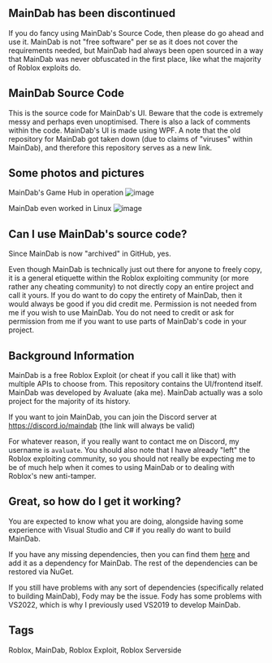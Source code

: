 ## MainDab has been discontinued
If you do fancy using MainDab's Source Code, then please do go ahead and use it. MainDab is not "free software" per se as it does not cover the requirements needed, but MainDab had always been open sourced in a way that MainDab was never obfuscated in the first place, like what the majority of Roblox exploits do.

## MainDab Source Code
This is the source code for MainDab's UI. Beware that the code is extremely messy and perhaps even unoptimised. There is also a lack of comments within the code. MainDab's UI is made using WPF. A note that the old repository for MainDab got taken down (due to claims of "viruses" within MainDab), and therefore this repository serves as a new link.

## Some photos and pictures
MainDab's Game Hub in operation
![image](https://github.com/Avaluate/MainDab/assets/126605163/67fcf747-64da-429a-9e31-e0f783940095)

MainDab even worked in Linux
![image](https://github.com/Avaluate/MainDab/assets/126605163/892e108e-6de5-4ac9-b120-c6dbfb278562)

## Can I use MainDab's source code?
Since MainDab is now "archived" in GitHub, yes.

Even though MainDab is technically just out there for anyone to freely copy, it is a general etiquette within the Roblox exploiting community (or more rather any cheating community) to not directly copy an entire project and call it yours. If you do want to do copy the entirety of MainDab, then it would always be good if you did credit me. Permission is not needed from me if you wish to use MainDab. You do not need to credit or ask for permission from me if you want to use parts of MainDab's code in your project. 

## Background Information
MainDab is a free Roblox Exploit (or cheat if you call it like that) with multiple APIs to choose from. This repository contains the UI/frontend itself. MainDab was developed by Avaluate (aka me). MainDab actually was a solo project for the majority of its history.

If you want to join MainDab, you can join the Discord server at https://discord.io/maindab (the link will always be valid)

For whatever reason, if you really want to contact me on Discord, my username is `avaluate`. You should also note that I have already "left" the Roblox exploiting community, so you should not really be expecting me to be of much help when it comes to using MainDab or to dealing with Roblox's new anti-tamper.

## Great, so how do I get it working?
You are expected to know what you are doing, alongside having some experience with Visual Studio and C# if you really do want to build MainDab.

If you have any missing dependencies, then you can find them [here](https://github.com/Avaluate/MainDab/tree/main/Dependencies) and add it as a dependency for MainDab. The rest of the dependencies can be restored via NuGet.

If you still have problems with any sort of dependencies (specifically related to building MainDab), Fody may be the issue. Fody has some problems with VS2022, which is why I previously used VS2019 to develop MainDab.

## Tags
Roblox, MainDab, Roblox Exploit, Roblox Serverside
